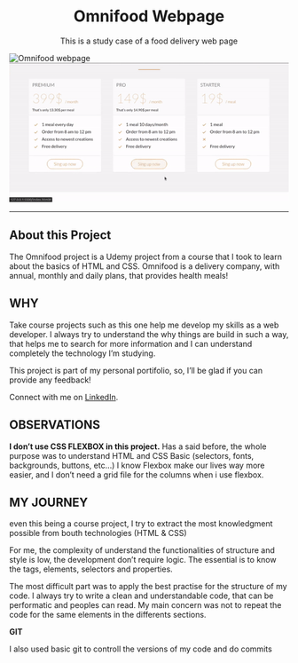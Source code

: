 <h1 align="center">
Omnifood Webpage
</h1>

<p align="center">This is a study case of a food delivery web page</p>


[//]: # 
  ![Omnifood webpage](Demo/1.gif)
  ![Omnifood webpage](Demo/2.gif)


<hr />

## About this Project
[//]: #
<p>The Omnifood project is a Udemy project from a course that I took to learn about the basics of HTML and CSS. Omnifood is a delivery company, with annual, monthly and daily plans, that provides health meals!</p>

## WHY
[//]: #
Take course projects such as this one help me develop my skills as a web developer. I always try to understand the why things are build in such a way, that helps me to search for more information and I can understand completely the technology I’m studying.

This project is part of my personal portifolio, so, I’ll be glad if you can provide any feedback! 

Connect with me on [LinkedIn](https://www.linkedin.com/in/matheus-almeida-9989b9177/). 

## OBSERVATIONS
[//]: #
**I don’t use CSS FLEXBOX in this project.**
Has a said before, the whole purpose was to understand HTML and CSS Basic (selectors, fonts, backgrounds, buttons, etc…)
I know Flexbox make our lives way more easier, and I don’t need a grid file for the columns when i use flexbox.


## MY JOURNEY
[//]: #
even this being a course project, I try to extract the most knowledgment possible from bouth technologies (HTML & CSS) 

For me, the complexity of understand the functionalities of structure and style is low, the development don’t require logic. The essential is to know the tags, elements, selectors and properties.

The most difficult part was to apply the best practise for the structure of my code. I always try to write a clean and understandable code, that can be performatic and peoples can read. My main concern was not to repeat the code for the same elements in the differents sections. 

**GIT**

I also used basic git to controll the versions of my code and do commits  


